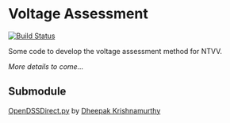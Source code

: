 # Voltage Assessment

[![Build Status](https://travis-ci.org/Muxelmann/voltage-assessment.svg?branch=master)](https://travis-ci.org/Muxelmann/voltage-assessment)

Some code to develop the voltage assessment method for NTVV.

*More details to come...*

## Submodule

[OpenDSSDirect.py](https://github.com/NREL/OpenDSSDirect.py) by [Dheepak Krishnamurthy](https://github.com/kdheepak)
